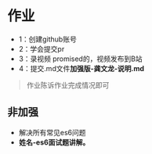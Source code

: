 # 作业
- 1：创建github账号 
- 2：学会提交pr
- 3：录视频 promised的，视频发布到B站
- 4：提交.md文件**加强版-龚文龙-说明.md**

> 作业陈诉作业完成情况即可
## 非加强
- 解决所有常见es6问题
- **姓名-es6面试题讲解。**